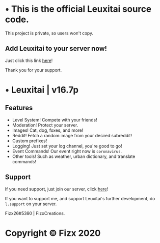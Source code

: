 # • This is the official Leuxitai source code.
This project is private, so users won't copy.
## Add Leuxitai to your server now!

Just click this link [here](https://tinyurl.com/leuxitai)!

Thank you for your support.

# • Leuxitai | v16.7p
## Features
- Level System! Compete with your friends!
- Moderation! Protect your server.
- Images! Cat, dog, foxes, and more!
- Reddit! Fetch a random image from your desired subreddit!
- Custom prefixes!
- Logging! Just set your log channel, you're good to go!
- Event Commands! Our event right now is `coronavirus`.
- Other tools! Such as weather, urban dictionary, and translate commands!

## Support

If you need support, just join our server, click [here](https://discord.gg/4VXEXWP)!

If you want to support me, and support Leuxitai's further development, do `l.support`
on your server.

Fizx26#5360 | FizxCreations.

# Copyright © Fizx 2020
